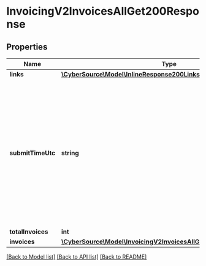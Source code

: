 # InvoicingV2InvoicesAllGet200Response

## Properties
Name | Type | Description | Notes
------------ | ------------- | ------------- | -------------
**links** | [**\CyberSource\Model\InlineResponse200Links**](InlineResponse200Links.md) |  | [optional] 
**submitTimeUtc** | **string** | Time of request in UTC. Format: &#x60;YYYY-MM-DDThh:mm:ssZ&#x60; **Example** &#x60;2016-08-11T22:47:57Z&#x60; equals August 11, 2016, at 22:47:57 (10:47:57 p.m.). The &#x60;T&#x60; separates the date and the time. The &#x60;Z&#x60; indicates UTC.  Returned by Cybersource for all services. | [optional] 
**totalInvoices** | **int** |  | [optional] 
**invoices** | [**\CyberSource\Model\InvoicingV2InvoicesAllGet200ResponseInvoices[]**](InvoicingV2InvoicesAllGet200ResponseInvoices.md) |  | [optional] 

[[Back to Model list]](../README.md#documentation-for-models) [[Back to API list]](../README.md#documentation-for-api-endpoints) [[Back to README]](../README.md)


